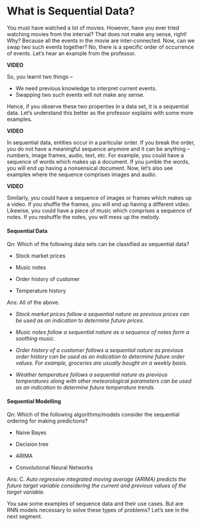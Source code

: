# What is Sequential Data?

You must have watched a lot of movies. However, have you ever tried watching movies from the interval? That does not make any sense, right! Why? Because all the events in the movie are inter-connected. Now, can we swap two such events together? No, there is a specific order of occurrence of events. Let’s hear an example from the professor.  

**VIDEO**

So, you learnt two things –

-   We need previous knowledge to interpret current events.
-   Swapping two such events will not make any sense.

Hence, if you observe these two properties in a data set, it is a sequential data. Let’s understand this better as the professor explains with some more examples.

**VIDEO**

In sequential data, entities occur in a particular order. If you break the order, you do not have a meaningful sequence anymore and it can be anything – numbers, image frames, audio, text, etc. For example, you could have a sequence of words which makes up a document. If you jumble the words, you will end up having a nonsensical document. Now, let’s also see examples where the sequence comprises images and audio.

**VIDEO**

Similarly, you could have a sequence of images or frames which makes up a video. If you shuffle the frames, you will end up having a different video. Likewise, you could have a piece of music which comprises a sequence of notes. If you reshuffle the notes, you will mess up the melody.

#### Sequential Data

Qn: Which of the following data sets can be classified as sequential data?

- Stock market prices

- Music notes

- Order history of customer

- Temperature history

Ans: All of the above. 

- *Stock market prices follow a sequential nature as previous prices can be used as an indication to determine future prices.*

- *Music notes follow a sequential nature as a sequence of notes form a soothing music.*

- *Order history of a customer follows a sequential nature as previous order history can be used as an indication to determine future order values. For example, groceries are usually bought on a weekly basis.*

- *Weather temperature follows a sequential nature as previous temperatures along with other meteorological parameters can be used as an indication to determine future temperature trends.*

#### Sequential Modelling

Qn: Which of the following algorithms/models consider the sequential ordering for making predictions?

- Naive Bayes

- Decision tree

- ARIMA

- Convolutional Neural Networks

Ans: C. *Auto regressive integrated moving average (ARIMA) predicts the future target variable considering the current and previous values of the target variable.*

You saw some examples of sequence data and their use cases. But are RNN models necessary to solve these types of problems? Let’s see in the next segment.